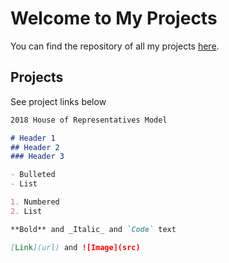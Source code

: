 # Welcome to My Projects

You can find the repository of all my projects [here](https://github.com/ScottOnestak?tab=repositories).

## Projects

See project links below

```markdown
2018 House of Representatives Model

# Header 1
## Header 2
### Header 3

- Bulleted
- List

1. Numbered
2. List

**Bold** and _Italic_ and `Code` text

[Link](url) and ![Image](src)
```
